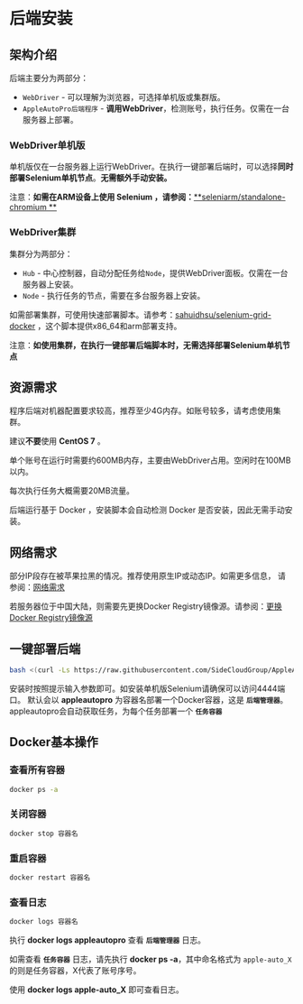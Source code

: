 # 后端安装

## 架构介绍

后端主要分为两部分：

- `WebDriver` - 可以理解为浏览器，可选择单机版或集群版。
- `AppleAutoPro后端程序` - **调用WebDriver**，检测账号，执行任务。仅需在一台服务器上部署。

### WebDriver单机版

单机版仅在一台服务器上运行WebDriver。在执行一键部署后端时，可以选择**同时部署Selenium单机节点**。**无需额外手动安装。**

注意：**如需在ARM设备上使用 Selenium ，请参阅：**[**seleniarm/standalone-chromium
**](https://hub.docker.com/r/seleniarm/standalone-chromium)

### WebDriver集群

集群分为两部分：

- `Hub` - 中心控制器，自动分配任务给`Node`，提供WebDriver面板。仅需在一台服务器上安装。
- `Node` - 执行任务的节点，需要在多台服务器上安装。

如需部署集群，可使用快速部署脚本。请参考：[sahuidhsu/selenium-grid-docker](https://github.com/sahuidhsu/selenium-grid-docker)
，这个脚本提供x86_64和arm部署支持。

注意：**如使用集群，在执行一键部署后端脚本时，无需选择部署Selenium单机节点**

## 资源需求

程序后端对机器配置要求较高，推荐至少4G内存。如账号较多，请考虑使用集群。

建议**不要**使用 **CentOS 7** 。

单个账号在运行时需要约600MB内存，主要由WebDriver占用。空闲时在100MB以内。

每次执行任务大概需要20MB流量。

后端运行基于 Docker ，安装脚本会自动检测 Docker 是否安装，因此无需手动安装。

## 网络需求

部分IP段存在被苹果拉黑的情况。推荐使用原生IP或动态IP。如需更多信息， 请参阅：[网络需求](../others/stat)

若服务器位于中国大陆，则需要先更换Docker Registry镜像源。请参阅：[更换Docker Registry镜像源](../others/docker-mirror)

## 一键部署后端

```bash
bash <(curl -Ls https://raw.githubusercontent.com/SideCloudGroup/AppleAutoPro-Backend/main/install.sh)
```

安装时按照提示输入参数即可。如安装单机版Selenium请确保可以访问4444端口。
默认会以 **appleautopro** 为容器名部署一个Docker容器，这是 **`后端管理器`**。
appleautopro会自动获取任务，为每个任务部署一个 **`任务容器`**

## Docker基本操作

### 查看所有容器

```bash
docker ps -a
```

### 关闭容器

```bash
docker stop 容器名
```

### 重启容器

```bash
docker restart 容器名
```

### 查看日志

```bash
docker logs 容器名
```

执行 **docker logs appleautopro** 查看 **`后端管理器`** 日志。

如需查看 **`任务容器`** 日志，请先执行 **docker ps -a**，其中命名格式为 `apple-auto_X` 的则是任务容器，X代表了账号序号。

使用 **docker logs apple-auto_X** 即可查看日志。